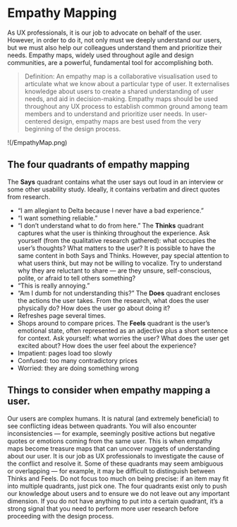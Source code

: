 # Empathy Mapping
As UX professionals, it is our job to advocate on behalf of the user. However, in order to do it, not only must we deeply understand our users, but we must also help our colleagues understand them and prioritize their needs. Empathy maps, widely used throughout agile and design communities, are a powerful, fundamental tool for accomplishing both.
> Definition: An empathy map is a collaborative visualisation used to articulate what we know about a particular type of user. It externalises knowledge about users to create a shared understanding of user needs, and aid in decision-making.
Empathy maps should be used throughout any UX process to establish common ground among team members and to understand and prioritize user needs. In user-centered design, empathy maps are best used from the very beginning of the design process.
 
!(/EmpathyMap.png)
## The four quadrants of empathy mapping
The **Says** quadrant contains what the user says out loud in an interview or some other usability study. Ideally, it contains verbatim and direct quotes from research.
-	“I am allegiant to Delta because I never have a bad experience.”
-	“I want something reliable.”
-	“I don’t understand what to do from here.”
The **Thinks** quadrant captures what the user is thinking throughout the experience. Ask yourself (from the qualitative research gathered): what occupies the user’s thoughts? What matters to the user? It is possible to have the same content in both Says and Thinks. However, pay special attention to what users think, but may not be willing to vocalize. Try to understand why they are reluctant to share — are they unsure, self-conscious, polite, or afraid to tell others something?
-	“This is really annoying.”
-	“Am I dumb for not understanding this?”
The **Does** quadrant encloses the actions the user takes. From the research, what does the user physically do? How does the user go about doing it?
-	Refreshes page several times.
-	Shops around to compare prices.
The **Feels** quadrant is the user’s emotional state, often represented as an adjective plus a short sentence for context. Ask yourself: what worries the user? What does the user get excited about? How does the user feel about the experience?
-	Impatient: pages load too slowly
-	Confused: too many contradictory prices
-	Worried: they are doing something wrong
## Things to consider when empathy mapping a user.
Our users are complex humans. It is natural (and extremely beneficial) to see conflicting ideas between quadrants. You will also encounter inconsistencies — for example, seemingly positive actions but negative quotes or emotions coming from the same user. This is when empathy maps become treasure maps that can uncover nuggets of understanding about our user. It is our job as UX professionals to investigate the cause of the conflict and resolve it.
Some of these quadrants may seem ambiguous or overlapping — for example, it may be difficult to distinguish between Thinks and Feels. Do not focus too much on being precise: if an item may fit into multiple quadrants, just pick one. The four quadrants exist only to push our knowledge about users and to ensure we do not leave out any important dimension.
If you do not have anything to put into a certain quadrant, it’s a strong signal that you need to perform more user research before proceeding with the design process.
